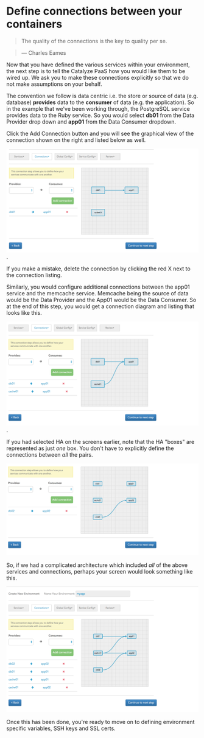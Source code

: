 # Define connections between your containers

> The quality of the connections is the key to quality per se.

> — Charles Eames

Now that you have defined the various services within your environment, the next step is to tell the Catalyze PaaS how you would like them to be wired up. We ask you to make these connections explicitly so that we do not make assumptions on your behalf.

The convention we follow is data centric i.e. the store or source of data (e.g. database) **provides** data to the **consumer** of data (e.g. the application). So in the example that we've been working through, the PostgreSQL service provides data to the Ruby service. So you would select **db01** from the Data Provider drop down and **app01** from the Data Consumer dropdown. 

Click the Add Connection button and you will see the graphical view of the connection shown on the right and listed below as well.

![Consumer Provider connections 1](../pics/13.connections.png).

If you make a mistake, delete the connection by clicking the red X next to the connection listing.

Similarly, you would configure additional connections between the app01 service and the memcache service. Memcache being the source of data would be the Data Provider and the App01 would be the Data Consumer. So at the end of this step, you would get a connection diagram and listing that looks like this.


![Consumer Provider connections 2](../pics/14.connections.png).

If you had selected HA on the screens earlier, note that the HA "boxes" are represented as just *one* box. You don't have to explicitly define the connections between *all* the pairs.

![Connections HA](../pics/16.ha.config.conn.png)

So, if we had a complicated architecture which included *all* of the above services and connections, perhaps your screen would look something like this.

![Complex connections](../pics/17.complex.conn.png)

Once this has been done, you're ready to move on to defining environment specific variables, SSH keys and SSL certs.

